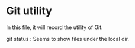 # Git utility
In this file, it will record the utility of Git.

git status :
    Seems to show files under the local dir.











